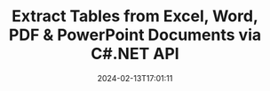 ---
############################# Static ############################
layout: "auto-gen-parser"
date: 2024-02-13T17:01:11
draft: false
otherformats: 

############################# Head ############################
head_title: "Extract Tables from PDF, DOCX, PPTX, XLSX, EPUB & More via C#.NET API"
head_description: "GroupDocs.Parser .NET API enables progreammers to extract tables from PDF, DOC, DOCX, PPT, PPTX, EML, MSG, XLS, XLSX, CSV, ODT, RTF & many other documents types inside .NET Apps."

############################# Header ############################
title: "Extract Tables from Excel, Word, PDF & PowerPoint Documents via C#.NET API"
description: "GroupDocs.Parser .NET API allows programmers to extract tables from PDF, DOC, DOCX, PPT, PPTX, EML, MSG, XLS, XLSX, CSV, ODT, RTF & EPUB documents or pages."
bg_image: "https://cms.admin.containerize.com/templates/aspose/App_Themes/V3/images/bg/header1.png"
bg_overlay: false
button:
    enable: true
    icon: "fas fa-arrow-down"
    label: "Download Free Trial"
    link: "https://downloads.groupdocs.com/parser/net"

############################# SubMenu ############################
submenu:
    enable: true

    left:
        img_alt: "GroupDocs.Parser for .NET"
        image: "https://cms.admin.containerize.com/templates/groupdocs/images/product-logos/90x90-noborder/groupdocs-parser-net.png"
        product: "GroupDocs.Parser"
        platform: ".NET"

    middle:
        button:

            # button loop
            - link: "https://apireference.groupdocs.com/parser/net"
              text: "API Reference"

            # button loop
            - link: "https://github.com/groupdocs-parser"
              text: "Code Examples"

            # button loop
            - link: "https://products.groupdocs.app/parser/family"
              text: "Live Demos"

            # button loop
            - link: "https://purchase.groupdocs.com/pricing/parser/net"
              text: "Pricing"

    right:
        link_download: "https://downloads.groupdocs.com/parser"
        link_learn: "https://docs.groupdocs.com/parser/net"
        link_buy: "https://purchase.groupdocs.com"

############################# About ############################
about:
    enable: true
    title: "How to Extract Tables from EMLX files via .NET API?"
    content: |
        Table is the collection of cells arranged in rows and columns. Tables play a very important role in storing as well as organizing detailed or complicated data allowing the users to easily read and view it. Tables can be used in many ways, such as making lists, comparing information, align data, group information, highlight trends or patterns in data and many more. GroupDocs.Parser for .NET is a useufly API that allows software programmers to develop solution for extracting tables, text and images from various kinds of supported documents formats, such as such as PDF, Emails, Ebooks, Word (DOC, DOCX), PowerPoint (PPT, PPTX), Excel (XLS, XLSX), Emails (EML, MSG) formats and many more. The .NET API has included several important features for working with tables, such as extract all tables from a documents, extract table from a particular page, get table cell data, get total number of a table rows and columns, get row height, print data of a table and may more.
        
        

############################# Steps ############################
steps:
    enable: true
    title_left: "Extract tables from EMLX in .NET"
    content_left: |
        [GroupDocs.Parser for .NET](/parser/net/) makes it easy for C# developers to extract tables from a EMLX file by implementing a few easy steps.
        
        * Instantiate [Parser](https://reference.groupdocs.com/net/parser/groupdocs.parser/parser) object for the initial document;
        * Check if the document supports table extraction;
        * Instantiate [PageTableAreaOptions](https://reference.groupdocs.com/parser/net/groupdocs.parser.options/pagetableareaoptions/) and [TemplateTableLayout](https://reference.groupdocs.com/parser/net/groupdocs.parser.templates/templatetablelayout/) classes to set the layout of tables
        * Call [GetTables](https://reference.groupdocs.com/parser/net/groupdocs.parser/parser/methods/gettables) method and obtain collection of [PageTableArea](https://reference.groupdocs.com/parser/net/groupdocs.parser.data/pagetablearea) objects;

    title_right: "Learn more about the tables extraction"
    content_right: |
        * <a href="https://docs.groupdocs.com/parser/net/extract-tables-from-document/">How to extract tables from document</a>
        * <a href="https://docs.groupdocs.com/parser/net/extract-tables-from-document-page/">How to extract tables from document page</a>
 
    code: |
     {{% parser/additional-styles %}}
     {{< parser/code-parser title="How to extract tables from EMLX file using C# example code">}}

        ```csharp    
        // Extract tables from EMLX file using GroupDocs.Parser API
        // Create an instance of Parser class
        using (Parser parser = new Parser(filePath)) {
            // Check if the document supports table extraction
            if (!parser.Features.Tables) {
                Console.WriteLine("Document isn't supports tables extraction.");
                return;
            }
            // Create the layout of tables
            TemplateTableLayout layout = new TemplateTableLayout(
                new double[] { 50, 95, 275, 415, 485, 545 },
                new double[] { 325, 340, 365, 395 });
            // Create the options for table extraction
            PageTableAreaOptions options = new PageTableAreaOptions(layout);
            // Extract tables from the document.
            IEnumerable<PageTableArea> tables = parser.GetTables(options);
            // Iterate over tables
            foreach (PageTableArea t in tables) {
                // Iterate over rows
                for (int row = 0; row < t.RowCount; row++) {
                    // Iterate over columns
                    for (int column = 0; column < t.ColumnCount; column++) {
                        // Get the table cell
                        PageTableAreaCell cell = t[row, column];
                        if (cell != null) {
                            // Print the table cell text
                            Console.Write(cell.Text);
                            Console.Write(" | ");
                        }
                    }
                    Console.WriteLine();
                }
                Console.WriteLine();
            }
        }
        ```
     {{< /parser/code-parser >}}

############################# More ############################
more:
    enable: true
    title_left: "System Requirements"
    content_left: |
        GroupDocs.Parser for .NET APIs are supported on all major platforms and operating systems. Before executing the code below, please make sure that you have the following prerequisites installed on your system.
        
        * Operating Systems: Microsoft Windows, Linux, MacOS
        * Development Environments: Microsoft Visual Studio, Xamarin, MonoDevelop
        * Frameworks
        * Download the latest version of GroupDocs.Parser for .NET from [Nuget](https://www.nuget.org/packages/groupdocs.parser)

    title_right: "Why Use GroupDocs.Parser for .NET"
    content_right: |
        * Plain text extraction support from any supported documents    
        * Documents parsing via user-defined templates    
        * Fully support structured text extraction    
        * Text searching via keyword as well as regular expression    
        * Extract formatted text, metadata, images, containers, and attachments    
        * Extract table of contents for some supported document formats    
        * Parse form data from PDF documents    
        * Extract hyperlinks from the document   

############################# About Formats ############################
about_formats:
    enable: true

############################# More Formats ############################
more_formats:
    enable: true
    title: "Extract Tables From Other Document Formats"
    content: |
        .NET documents parse & table scanning API for file formats and images. Extract data for some of the popular file formats as stated below.

############################# Back to top ###############################
back_to_top:
    enable: true
---